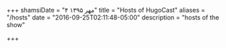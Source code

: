 +++
shamsiDate = "۴ مهر ۱۳۹۵"
title = "Hosts of HugoCast"
aliases = "/hosts"
date = "2016-09-25T02:11:48-05:00"
description = "hosts of the show"

+++

